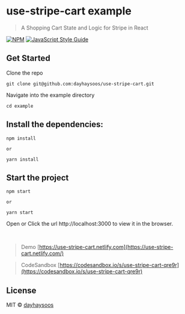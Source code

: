 # use-stripe-cart example

> A Shopping Cart State and Logic for Stripe in React

[![NPM](https://img.shields.io/npm/v/use-stripe-cart.svg)](https://www.npmjs.com/package/use-stripe-cart) [![JavaScript Style Guide](https://img.shields.io/badge/code_style-standard-brightgreen.svg)](https://standardjs.com)

## Get Started

Clone the repo

```
git clone git@github.com:dayhaysoos/use-stripe-cart.git
```

Navigate into the example directory

```
cd example
```


## Install the dependencies:

```
npm install

or

yarn install
```

## Start the project

```
npm start

or

yarn start
```

Open or Click the url http://localhost:3000 to view it in the browser.

<br/>

> Demo [https://use-stripe-cart.netlify.com](https://use-stripe-cart.netlify.com/)

> CodeSandbox [https://codesandbox.io/s/use-stripe-cart-qre9r](https://codesandbox.io/s/use-stripe-cart-qre9r)

## License

MIT © [dayhaysoos](https://github.com/dayhaysoos)
